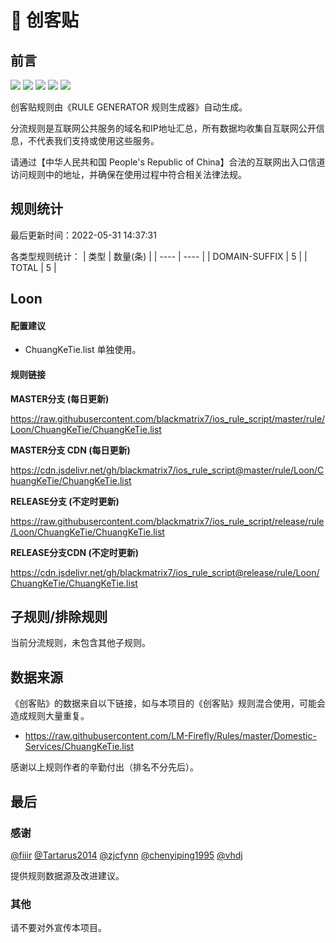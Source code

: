 # 🧸 创客贴

## 前言

![](https://shields.io/badge/-移除重复规则-ff69b4) ![](https://shields.io/badge/-DOMAIN与DOMAIN--SUFFIX合并-green) ![](https://shields.io/badge/-DOMAIN--SUFFIX间合并-critical) ![](https://shields.io/badge/-DOMAIN--SUFFIX与DOMAIN--KEYWORD合并-blue) ![](https://shields.io/badge/-IP--CIDR(6)合并-blueviolet) 

创客贴规则由《RULE GENERATOR 规则生成器》自动生成。

分流规则是互联网公共服务的域名和IP地址汇总，所有数据均收集自互联网公开信息，不代表我们支持或使用这些服务。

请通过【中华人民共和国 People's Republic of China】合法的互联网出入口信道访问规则中的地址，并确保在使用过程中符合相关法律法规。

## 规则统计

最后更新时间：2022-05-31 14:37:31

各类型规则统计：
| 类型 | 数量(条)  | 
| ---- | ----  |
| DOMAIN-SUFFIX | 5  | 
| TOTAL | 5  | 


## Loon 

#### 配置建议
- ChuangKeTie.list 单独使用。

#### 规则链接
**MASTER分支 (每日更新)**

https://raw.githubusercontent.com/blackmatrix7/ios_rule_script/master/rule/Loon/ChuangKeTie/ChuangKeTie.list

**MASTER分支 CDN (每日更新)**

https://cdn.jsdelivr.net/gh/blackmatrix7/ios_rule_script@master/rule/Loon/ChuangKeTie/ChuangKeTie.list

**RELEASE分支 (不定时更新)**

https://raw.githubusercontent.com/blackmatrix7/ios_rule_script/release/rule/Loon/ChuangKeTie/ChuangKeTie.list

**RELEASE分支CDN (不定时更新)**

https://cdn.jsdelivr.net/gh/blackmatrix7/ios_rule_script@release/rule/Loon/ChuangKeTie/ChuangKeTie.list

## 子规则/排除规则


当前分流规则，未包含其他子规则。

## 数据来源

《创客贴》的数据来自以下链接，如与本项目的《创客贴》规则混合使用，可能会造成规则大量重复。

- https://raw.githubusercontent.com/LM-Firefly/Rules/master/Domestic-Services/ChuangKeTie.list


感谢以上规则作者的辛勤付出（排名不分先后）。

## 最后

### 感谢

[@fiiir](https://github.com/fiiir) [@Tartarus2014](https://github.com/Tartarus2014) [@zjcfynn](https://github.com/zjcfynn) [@chenyiping1995](https://github.com/chenyiping1995) [@vhdj](https://github.com/vhdj)

提供规则数据源及改进建议。

### 其他

请不要对外宣传本项目。